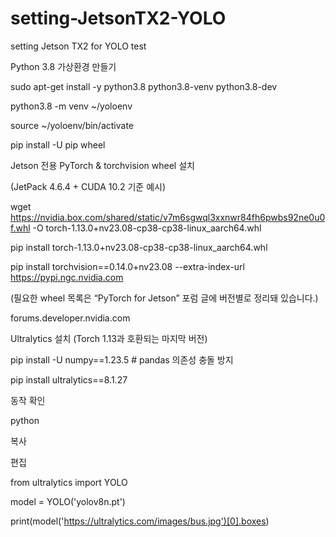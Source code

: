 # setting-JetsonTX2-YOLO

setting Jetson TX2 for YOLO test

Python 3.8 가상환경 만들기

sudo apt-get install -y python3.8 python3.8-venv python3.8-dev

python3.8 -m venv ~/yoloenv

source ~/yoloenv/bin/activate

pip install -U pip wheel

Jetson 전용 PyTorch & torchvision wheel 설치

(JetPack 4.6.4 + CUDA 10.2 기준 예시)


wget https://nvidia.box.com/shared/static/v7m6sgwql3xxnwr84fh6pwbs92ne0u0f.whl -O torch-1.13.0+nv23.08-cp38-cp38-linux_aarch64.whl

pip install torch-1.13.0+nv23.08-cp38-cp38-linux_aarch64.whl

pip install torchvision==0.14.0+nv23.08 --extra-index-url https://pypi.ngc.nvidia.com

(필요한 wheel 목록은 “PyTorch for Jetson” 포럼 글에 버전별로 정리돼 있습니다.) 

forums.developer.nvidia.com

Ultralytics 설치 (Torch 1.13과 호환되는 마지막 버전)

pip install -U numpy==1.23.5          # pandas 의존성 충돌 방지

pip install ultralytics==8.1.27

동작 확인

python

복사

편집

from ultralytics import YOLO

model = YOLO('yolov8n.pt')

print(model('https://ultralytics.com/images/bus.jpg')[0].boxes)
